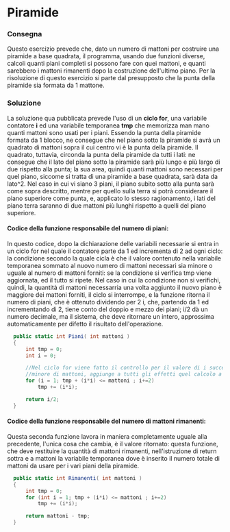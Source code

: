 # Piramide

### Consegna
Questo esercizio prevede che, dato un numero di mattoni per costruire una piramide a base quadrata, il programma, usando due funzioni diverse, calcoli quanti piani completi si possono fare con quei mattoni, e quanti sarebbero i mattoni rimanenti dopo la costruzione dell'ultimo piano. Per la risoluzione di questo esercizio si parte dal presupposto che la punta della piramide sia formata da 1 mattone. 

### Soluzione
La soluzione qua pubblicata prevede l'uso di un <b>ciclo for</b>, una variabile contatore <b>i</b> ed una variabile temporanea <b>tmp</b> che memorizza man mano quanti mattoni sono usati per i piani.
Essendo la punta della piramide formata da 1 blocco, ne consegue che nel piano sotto la piramide si avrà un quadrato di mattoni sopra il cui centro vi è la punta della piramide. Il quadrato, tuttavia, circonda la punta della piramide da tutti i lati: ne consegue che il lato del piano sotto la piramide sarà più lungo e più largo di due rispetto alla punta; la sua area, quindi quanti mattoni sono necessari per quel piano, siccome si tratta di una piramide a base quadrata, sarà data da lato^2. Nel caso in cui vi siano 3 piani, il piano subito sotto alla punta sarà come sopra descritto, mentre per quello sulla terra si potrà considerare il piano superiore come punta, e, applicato lo stesso ragionamento, i lati del piano terra saranno di due mattoni più lunghi rispetto a quelli del piano superiore.
<br>
#### Codice della funzione responsabile del numero di piani:
In questo codice, dopo la dichiarazione delle variabili necessarie si entra in un ciclo for nel quale il contatore parte da 1 ed incrementa di 2 ad ogni ciclo: la condizione secondo la quale cicla è che il valore contenuto nella variabile temporanea sommato al nuovo numero di mattoni necessari sia minore o uguale al numero di mattoni forniti: se la condizione si verifica tmp viene aggiornata, ed il tutto si ripete.
Nel caso in cui la condizione non si verifichi, quindi, la quantità di mattoni necessarria una volta aggiunto il nuovo piano è maggiore dei mattoni forniti, il ciclo si interrompe, e la funzione ritorna il numero di piani, che è ottenuto dividendo per 2 i, che, partendo da 1 ed incrementando di 2, tiene conto del doppio e mezzo dei piani; i/2 dà un numero decimale, ma il sistema, che deve ritornare un intero, approssima automaticamente per difetto il risultato dell'operazione.
```C#
  public static int Piani( int mattoni )
  {
      int tmp = 0;
      int i = 0;

      //Nel ciclo for viene fatto il controllo per il valore di i successivo: se il valore di i^2 + tmp è
      //minore di mattoni, aggiunge a tutti gli effetti quel calcolo a tmp
      for (i = 1; tmp + (i*i) <= mattoni ; i+=2)
          tmp += (i*i);

      return i/2;
  }
```



#### Codice della funzione responsabile del numero di mattoni rimanenti:
Questa seconda funzione lavora in maniera completamente uguale alla precedente, l'unica cosa che cambia, è il valore ritornato: questa funzione, che deve restituire la quantità di mattoni rimanenti, nell'istruzione di return sottra e a mattoni la variabile temporanea dove è inserito il numero totale di mattoni da usare per i vari piani della piramide.
```C#
  public static int Rimanenti( int mattoni )
  {
      int tmp = 0;
      for (int i = 1; tmp + (i*i) <= mattoni ; i+=2)
          tmp += (i*i);

      return mattoni - tmp;
  }
```


